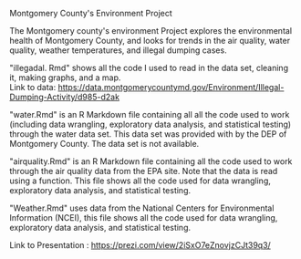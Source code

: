 Montgomery County's Environment Project 

The Montgomery county's environment Project explores the environmental health of Montgomery County, and looks for trends in the air quality, water quality, weather temperatures, and illegal dumping cases.  

"illegadal. Rmd" shows all the code I used to read in the data set, cleaning it, making graphs, and a map.  
Link to data: https://data.montgomerycountymd.gov/Environment/Illegal-Dumping-Activity/d985-d2ak 

"water.Rmd" is an R Markdown file containing all all the code used to work (including data wrangling, exploratory data analysis, and statistical testing) through the water data set. This data set was provided with by the DEP of Montgomery County. The data set is not available. 

"airquality.Rmd" is an R Markdown file containing all the code used to work through the air quality data from the EPA site. Note that the data is read using a function. This file shows all the code used for data wrangling, exploratory data analysis, and statistical testing. 

"Weather.Rmd" uses data from the National Centers for Environmental Information (NCEI), this file shows all the code used for data wrangling, exploratory data analysis, and statistical testing. 

Link to Presentation : https://prezi.com/view/2iSxO7eZnovjzCJt39q3/
